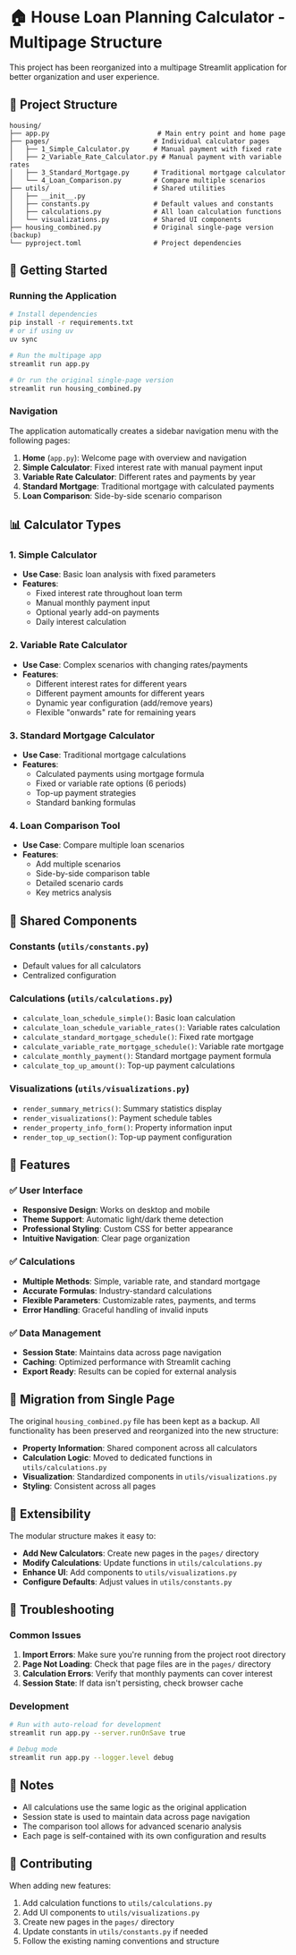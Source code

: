 # 🏠 House Loan Planning Calculator - Multipage Structure

This project has been reorganized into a multipage Streamlit application for better organization and user experience.

## 📁 Project Structure

```
housing/
├── app.py                           # Main entry point and home page
├── pages/                          # Individual calculator pages
│   ├── 1_Simple_Calculator.py      # Manual payment with fixed rate
│   ├── 2_Variable_Rate_Calculator.py # Manual payment with variable rates
│   ├── 3_Standard_Mortgage.py      # Traditional mortgage calculator
│   └── 4_Loan_Comparison.py        # Compare multiple scenarios
├── utils/                          # Shared utilities
│   ├── __init__.py
│   ├── constants.py                # Default values and constants
│   ├── calculations.py             # All loan calculation functions
│   └── visualizations.py           # Shared UI components
├── housing_combined.py             # Original single-page version (backup)
└── pyproject.toml                  # Project dependencies
```

## 🚀 Getting Started

### Running the Application

```bash
# Install dependencies
pip install -r requirements.txt
# or if using uv
uv sync

# Run the multipage app
streamlit run app.py

# Or run the original single-page version
streamlit run housing_combined.py
```

### Navigation

The application automatically creates a sidebar navigation menu with the following pages:

1. **Home** (`app.py`): Welcome page with overview and navigation
2. **Simple Calculator**: Fixed interest rate with manual payment input
3. **Variable Rate Calculator**: Different rates and payments by year
4. **Standard Mortgage**: Traditional mortgage with calculated payments
5. **Loan Comparison**: Side-by-side scenario comparison

## 📊 Calculator Types

### 1. Simple Calculator
- **Use Case**: Basic loan analysis with fixed parameters
- **Features**: 
  - Fixed interest rate throughout loan term
  - Manual monthly payment input
  - Optional yearly add-on payments
  - Daily interest calculation

### 2. Variable Rate Calculator
- **Use Case**: Complex scenarios with changing rates/payments
- **Features**:
  - Different interest rates for different years
  - Different payment amounts for different years
  - Dynamic year configuration (add/remove years)
  - Flexible "onwards" rate for remaining years

### 3. Standard Mortgage Calculator
- **Use Case**: Traditional mortgage calculations
- **Features**:
  - Calculated payments using mortgage formula
  - Fixed or variable rate options (6 periods)
  - Top-up payment strategies
  - Standard banking formulas

### 4. Loan Comparison Tool
- **Use Case**: Compare multiple loan scenarios
- **Features**:
  - Add multiple scenarios
  - Side-by-side comparison table
  - Detailed scenario cards
  - Key metrics analysis

## 🔧 Shared Components

### Constants (`utils/constants.py`)
- Default values for all calculators
- Centralized configuration

### Calculations (`utils/calculations.py`)
- `calculate_loan_schedule_simple()`: Basic loan calculation
- `calculate_loan_schedule_variable_rates()`: Variable rates calculation
- `calculate_standard_mortgage_schedule()`: Fixed rate mortgage
- `calculate_variable_rate_mortgage_schedule()`: Variable rate mortgage
- `calculate_monthly_payment()`: Standard mortgage payment formula
- `calculate_top_up_amount()`: Top-up payment calculations

### Visualizations (`utils/visualizations.py`)
- `render_summary_metrics()`: Summary statistics display
- `render_visualizations()`: Payment schedule tables
- `render_property_info_form()`: Property information input
- `render_top_up_section()`: Top-up payment configuration

## 🎨 Features

### ✅ User Interface
- **Responsive Design**: Works on desktop and mobile
- **Theme Support**: Automatic light/dark theme detection
- **Professional Styling**: Custom CSS for better appearance
- **Intuitive Navigation**: Clear page organization

### ✅ Calculations
- **Multiple Methods**: Simple, variable rate, and standard mortgage
- **Accurate Formulas**: Industry-standard calculations
- **Flexible Parameters**: Customizable rates, payments, and terms
- **Error Handling**: Graceful handling of invalid inputs

### ✅ Data Management
- **Session State**: Maintains data across page navigation
- **Caching**: Optimized performance with Streamlit caching
- **Export Ready**: Results can be copied for external analysis

## 🔄 Migration from Single Page

The original `housing_combined.py` file has been kept as a backup. All functionality has been preserved and reorganized into the new structure:

- **Property Information**: Shared component across all calculators
- **Calculation Logic**: Moved to dedicated functions in `utils/calculations.py`
- **Visualization**: Standardized components in `utils/visualizations.py`
- **Styling**: Consistent across all pages

## 🧩 Extensibility

The modular structure makes it easy to:

- **Add New Calculators**: Create new pages in the `pages/` directory
- **Modify Calculations**: Update functions in `utils/calculations.py`
- **Enhance UI**: Add components to `utils/visualizations.py`
- **Configure Defaults**: Adjust values in `utils/constants.py`

## 🐛 Troubleshooting

### Common Issues

1. **Import Errors**: Make sure you're running from the project root directory
2. **Page Not Loading**: Check that page files are in the `pages/` directory
3. **Calculation Errors**: Verify that monthly payments can cover interest
4. **Session State**: If data isn't persisting, check browser cache

### Development

```bash
# Run with auto-reload for development
streamlit run app.py --server.runOnSave true

# Debug mode
streamlit run app.py --logger.level debug
```

## 📝 Notes

- All calculations use the same logic as the original application
- Session state is used to maintain data across page navigation
- The comparison tool allows for advanced scenario analysis
- Each page is self-contained with its own configuration and results

## 🤝 Contributing

When adding new features:

1. Add calculation functions to `utils/calculations.py`
2. Add UI components to `utils/visualizations.py`
3. Create new pages in the `pages/` directory
4. Update constants in `utils/constants.py` if needed
5. Follow the existing naming conventions and structure 